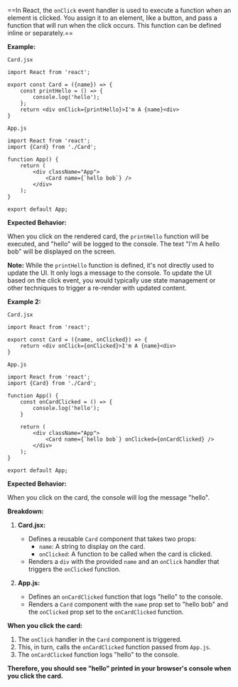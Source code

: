 ==In React, the `onClick` event handler is used to execute a function when an element is clicked. You assign it to an element, like a button, and pass a function that will run when the click occurs. This function can be defined inline or separately.==

**Example:**

`Card.jsx`
```
import React from 'react';

export const Card = ({name}) => {
	const printHello = () => {
		console.log('hello');
	};
	return <div onClick={printHello}>I'm A {name}<div>
}
```

`App.js`
```
import React from 'react';
import {Card} from './Card';

function App() {
	return (
		<div className="App">
			<Card name={`hello bob`} />
		</div>
	);
}

export default App;
```

**Expected Behavior:**

When you click on the rendered card, the `printHello` function will be executed, and "hello" will be logged to the console. The text "I'm A hello bob" will be displayed on the screen.

**Note:** While the `printHello` function is defined, it's not directly used to update the UI. It only logs a message to the console. To update the UI based on the click event, you would typically use state management or other techniques to trigger a re-render with updated content.


**Example 2:**

`Card.jsx`
```
import React from 'react';

export const Card = ({name, onClicked}) => {
	return <div onClick={onClicked}>I'm A {name}<div>
}
```

`App.js`
```
import React from 'react';
import {Card} from './Card';

function App() {
	const onCardClicked = () => {
		console.log('hello');
	}

	return (
		<div className="App">
			<Card name={`hello bob`} onClicked={onCardClicked} />
		</div>
	);
}

export default App;
```

**Expected Behavior:**

When you click on the card, the console will log the message "hello".

**Breakdown:**

1. **Card.jsx:**
    
    - Defines a reusable `Card` component that takes two props:
        - `name`: A string to display on the card.
        - `onClicked`: A function to be called when the card is clicked.
    - Renders a `div` with the provided `name` and an `onClick` handler that triggers the `onClicked` function.
2. **App.js:**
    
    - Defines an `onCardClicked` function that logs "hello" to the console.
    - Renders a `Card` component with the `name` prop set to "hello bob" and the `onClicked` prop set to the `onCardClicked` function.

**When you click the card:**

1. The `onClick` handler in the `Card` component is triggered.
2. This, in turn, calls the `onCardClicked` function passed from `App.js`.
3. The `onCardClicked` function logs "hello" to the console.

**Therefore, you should see "hello" printed in your browser's console when you click the card.**